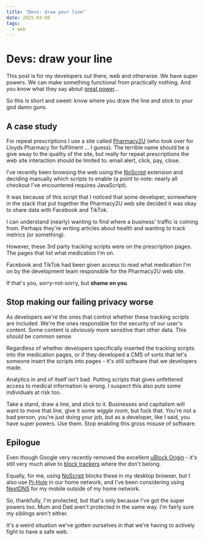 ```yaml
---
title: "Devs: draw your line"
date: 2025-03-08
tags:
  - web
---
```


# Devs: draw your line

This post is for my developers out there, web and otherwise. We have super powers. We can make something functional from practically nothing. And you know what they say about [great power](https://duckduckgo.com/?q=with+great+power)…

So this is short and sweet: know where you draw the line and stick to your god damn guns.

<!-- more -->

## A case study

For repeat prescriptions I use a site called [Pharmacy2U](https://www.pharmacy2u.co.uk/) (who took over for Lloyds Pharmacy for fulfilment … I guess). The terrible name should be a give away to the quality of the site, but really for repeat prescriptions the web site interaction should be limited to: email alert, click, pay, close.

I've recently been browsing the web using the [NoScript](https://noscript.net/) extension and deciding manually which scripts to enable (a point to note: nearly all checkout I've encountered requires JavaScript).

It was because of this script that I noticed that some developer, somewhere in the stack that put together the Pharmacy2U web site decided it was okay to share data with Facebook and TikTok.

I can understand (nearly) wanting to find where a business' traffic is coming from. Perhaps they're writing articles about health and wanting to track metrics (or something).

However, these 3rd party tracking scripts were on the prescription pages. The pages that list what medication I'm on.

Facebook and TikTok had been given access to read what medication I'm on by the development team responsible for the Pharmacy2U web site.

If that's you, sorry-not-sorry, but **shame on you**.

## Stop making our failing privacy worse

As developers we're the ones that control whether these tracking scripts are included. We're the ones responsible for the security of our user's content. Some content is _obviously_ more sensitive than other data. This _should_ be common sense.

Regardless of whether developers specifically inserted the tracking scripts into the medication pages, or if they developed a CMS of sorts that let's someone insert the scripts into pages - it's still software that we developers made.

Analytics in and of itself isn't bad. Putting scripts that gives unfettered access to medical information is wrong. I suspect this also puts some individuals at risk too.

Take a stand, draw a line, and stick to it. Businesses and capitalism will want to move that line, give it some _wiggle room_, but fuck that. You're not a bad person, you're just doing your job, but as a developer, like I said, you have super powers. Use them. Stop enabling this gross misuse of software.

## Epilogue

Even though Google very recently removed the excellent [uBlock Origin](https://chromewebstore.google.com/detail/ublock-origin/cjpalhdlnbpafiamejdnhcphjbkeiagm?pli=1) - it's still very much alive to [block trackers](https://ublockorigin.com/) where the don't belong.

Equally, for me, using [NoScript](https://noscript.net/) blocks these in my desktop browser, but I also use [Pi-Hole](https://pi-hole.net/) in our home network, and I've been considering using [NextDNS](https://nextdns.io/) for my mobile outside of my home network.

So, thankfully, I'm protected, but that's only because I've got the super powers too. Mum and Dad aren't protected in the same way. I'm fairly sure my siblings aren't either.

It's a weird situation we've gotten ourselves in that we're having to actively fight to have a safe web.